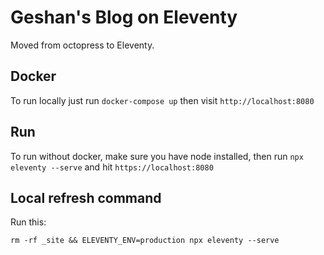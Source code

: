 # Geshan's Blog on Eleventy

Moved from octopress to Eleventy.

## Docker

To run locally just run `docker-compose up` then visit `http://localhost:8080`

## Run

To run without docker, make sure you have node installed, then run `npx eleventy --serve` and hit `https://localhost:8080`

## Local refresh command

Run this:

```
rm -rf _site && ELEVENTY_ENV=production npx eleventy --serve
```



